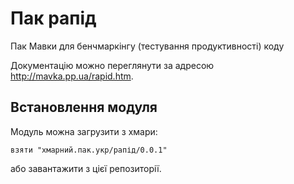 # Пак рапід
Пак Мавки для бенчмаркінгу (тестування продуктивності) коду

Документацію можно переглянути за адресою http://mavka.pp.ua/rapid.htm.

## Встановлення модуля
Модуль можна загрузити з хмари:

```
взяти "хмарний.пак.укр/рапід/0.0.1"
```

або завантажити з цієї репозиторії.
